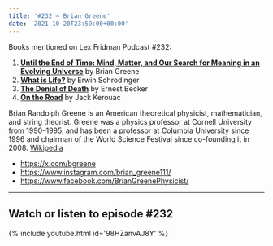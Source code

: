 ```yaml
---
title: '#232 – Brian Greene'
date: '2021-10-20T23:59:00+00:00'
---
```


Books mentioned on Lex Fridman Podcast #232:

1. <b><a href="https://amzn.to/3iEgIYe" target="_blank" rel="sponsored noopener noreferrer">Until the End of Time: Mind, Matter, and Our Search for Meaning in an Evolving Universe</a></b> by Brian Greene
2. <b><a href="https://amzn.to/3WgxSsy" target="_blank" rel="sponsored noopener noreferrer">What is Life?</a></b> by Erwin Schrodinger
3. <b><a href="https://amzn.to/3QGEak6" target="_blank" rel="sponsored noopener noreferrer">The Denial of Death</a></b> by Ernest Becker
4. <b><a href="https://amzn.to/3keL2Ji" target="_blank" rel="sponsored noopener noreferrer">On the Road</a></b> by Jack Kerouac

<!--more-->

Brian Randolph Greene is an American theoretical physicist, mathematician, and string theorist. Greene was a physics professor at Cornell University from 1990–1995, and has been a professor at Columbia University since 1996 and chairman of the World Science Festival since co-founding it in 2008. <a href="https://en.wikipedia.org/wiki/Brian_Greene" target="_blank">Wikipedia</a>

- <a href="https://x.com/bgreene" target="_blank">https://x.com/bgreene</a>
- <a href="https://www.instagram.com/brian_greene111/" target="_blank">https://www.instagram.com/brian_greene111/</a>
- <a href="https://www.facebook.com/BrianGreenePhysicist/" target="_blank">https://www.facebook.com/BrianGreenePhysicist/</a>

- - - - - -

## Watch or listen to episode #232

{% include youtube.html id='98HZanvAJ8Y' %}